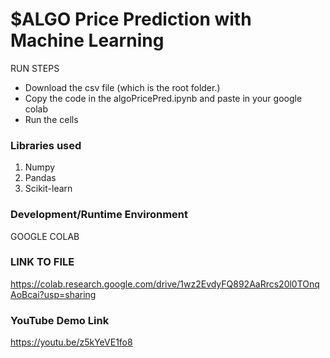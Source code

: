 # $ALGO Price Prediction with Machine Learning

RUN STEPS

* Download the csv file (which is the root folder.)
* Copy the code in the algoPricePred.ipynb and paste in your google colab
* Run the cells 

### Libraries used

1. Numpy
2. Pandas
3. Scikit-learn

### Development/Runtime Environment

GOOGLE COLAB


### LINK TO FILE

https://colab.research.google.com/drive/1wz2EvdyFQ892AaRrcs20l0TOnqAoBcai?usp=sharing



### YouTube Demo Link

https://youtu.be/z5kYeVE1fo8
